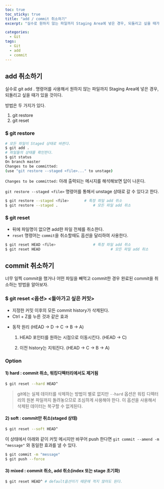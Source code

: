 ```yaml
---
toc: true
toc_sticky: true
title: "add / commit 취소하기"
excerpt: "실수로 원하지 않는 파일까지 Staging Area에 넣은 경우, 되돌리고 싶을 때가 있을 것이다."

categories:
  - Git
tags:
  - Git
  - add
  - commit
---
```

## add 취소하기

실수로 git add . 명령어를 사용해서 원하지 않는 파일까지 Staging Area에 넣은 경우, 되돌리고 싶을 때가 있을 것이다.

방법은 두 가지가 있다.

1. git restore
2. git reset

### $ git restore

```bash
# 모든 파일이 Staged 상태로 바뀐다.
$ git add .
# 파일들의 상태를 확인한다.
$ git status
On branch master
Changes to be committed:
(use "git restore --staged <file>..." to unstage)
```

`Changes to be committed:` 아래 출력되는 메시지를 해석해보면 답이 나온다.

`git restore --staged <file>` 명령어를 통해서 unstage 상태로 갈 수 있다고 한다.

```bash
$ git restore --staged <file>		# 특정 파일 add 취소
$ git restore --staged .				# 모든 파일 add 취소
```

### $ git reset

* 뒤에 파일명이 없으면 add한 파일 전체를 취소한다.
* `reset` 명령어는 `commit`을 취소할때도 옵션을 달리하여 사용한다. 

```bash
$ git reset HEAD <file>					# 특정 파일 add 취소
$ git reset HEAD								# 모든 파일 add 취소
```



## commit 취소하기

너무 일찍 commit을 했거나 어떤 파일을 빼먹고 commit한 경우 완료된 commit을 취소하는 방법을 알아보자.

### $ git reset <옵션> <돌아가고 싶은 커밋>

- 지정한 커밋 이후의 모든 commit history가 삭제된다.
- Ctrl + Z를 누른 것과 같은 효과

* 동작 원리 (HEAD -> D -> C -> B -> A)

  1. HEAD 포인터를 원하는 시점으로 이동시킨다. (HEAD -> C)

  2. 이전 history는 지워진다. (HEAD -> C -> B -> A)

### Option

#### 1) hard : commit 취소, 워킹디렉터리에서도 제거됨

```bash
$ git reset --hard HEAD^
```

> git에는 실제 데이터를 삭제하는 방법이 별로 없지만 `--hard` 옵션은 워킹 디렉터리의 원본  파일까지 돌려놓으므로 조심하게 사용해야 한다. 이 옵션을 사용해서 삭제된 데이터는 복구할 수 없게된다.

#### 2) soft : commit만 취소(staged 상태)

```bash
$ git reset --soft HEAD^
```

이 상태에서 아래와 같이 커밋 메시지만 바꾸어 push 한다면 `git commit --amend -m "message"` 와 동일한 효과를 낼 수 있다.

```bash
$ git commit -m "message"
$ git push --force
```

#### 3) mixed : commit 취소, add 취소(index 또는 stage 초기화)

```bash
$ git reset HEAD^ # default옵션이기 때문에 적지 않아도 된다.
```


